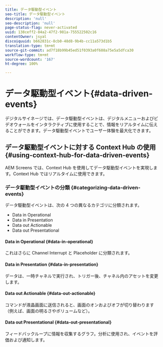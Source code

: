 ```yaml
---
title: データ駆動型イベント
seo-title: データ駆動型イベント
description: 'null'
seo-description: 'null'
page-status-flag: never-activated
uuid: 138ceff2-84a2-47f2-981a-755522502c16
contentOwner: jsyal
discoiquuid: b662831c-8cb0-48d8-9b4b-cc11a573d1b5
translation-type: tm+mt
source-git-commit: ad7f18b99b45ed51f0393a0f608a75e5a5dfca30
workflow-type: tm+mt
source-wordcount: '167'
ht-degree: 100%

---
```



# データ駆動型イベント{#data-driven-events}

デジタルサイネージでは、データ駆動型イベントは、デジタルメニューおよびビデオウォールをインタラクティブに使用することで、情報をリアルタイムに伝えることができます。データ駆動型イベントでユーザー体験を最大化できます。

## データ駆動型イベントに対する Context Hub の使用 {#using-context-hub-for-data-driven-events}

AEM Screens では、Context Hub を使用してデータ駆動型イベントを実現します。Context Hub ではリアルタイムに使用できます。

### データ駆動型イベントの分類 {#categorizing-data-driven-events}

データ駆動型イベントは、次の 4 つの異なるカテゴリに分類されます。

* Data in Operational
* Data in Presentation
* Data out Actionable
* Data out Presentational

#### Data in Operational {#data-in-operational}

これはさらに Channel Interrupt と Placeholder に分類されます。

#### Data in Presentation {#data-in-presentation}

データは、一時チャネルで実行され、トリガー後、チャネル内のアセットを変更します。

#### Data out Actionable {#data-out-actionable}

コマンドが液晶画面に送信されると、画面のオンおよびオフが切り替わります（例えば、画面の明るさやボリュームなど）。

#### Data out Presentational {#data-out-presentational}

フィードバックループに情報を収集するグラフ。分析に使用され、イベントを評価および通知します。
